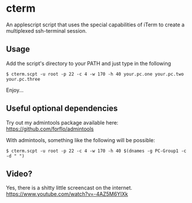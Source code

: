 cterm
=====

An applescript script that uses the special capabilities of iTerm to create a multiplexed ssh-terminal session.

Usage
-----
Add the script's directory to your PATH and just type in the following

    $ cterm.scpt -u root -p 22 -c 4 -w 170 -h 40 your.pc.one your.pc.two your.pc.three

Enjoy...

Useful optional dependencies
----------------------------
Try out my admintools package available here:
https://github.com/forflo/admintools

With admintools, something like the following will be possible:

    $ cterm.scpt -u root -p 22 -c 4 -w 170 -h 40 $(dnames -g PC-Group1 -c -d " ")

Video?
------
Yes, there is a shitty little screencast on the internet.
https://www.youtube.com/watch?v=-4AZ5M6YlXk
